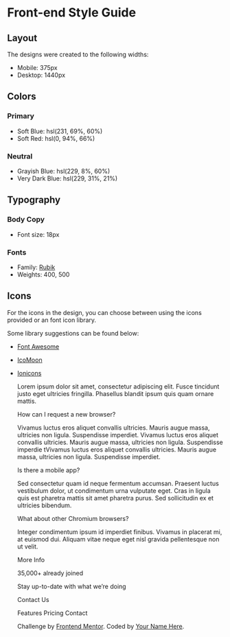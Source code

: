 # Front-end Style Guide

## Layout

The designs were created to the following widths:

- Mobile: 375px
- Desktop: 1440px

## Colors

### Primary

- Soft Blue: hsl(231, 69%, 60%)
- Soft Red: hsl(0, 94%, 66%)

### Neutral

- Grayish Blue: hsl(229, 8%, 60%)
- Very Dark Blue: hsl(229, 31%, 21%)

## Typography

### Body Copy

- Font size: 18px

### Fonts

- Family: [Rubik](https://fonts.google.com/specimen/Rubik)
- Weights: 400, 500

## Icons

For the icons in the design, you can choose between using the icons provided or an font icon library.

Some library suggestions can be found below:

- [Font Awesome](https://fontawesome.com)
- [IcoMoon](https://icomoon.io)
- [Ionicons](https://ionicons.com)

  <!-- Features
  Pricing
  Contact
  Login

  A Simple Bookmark Manager

  A clean and simple interface to organize your favourite websites. Open a new
  browser tab and see your sites load instantly. Try it for free.

  Get it on Chrome
  Get it on Firefox

  Features

  Our aim is to make it quick and easy for you to access your favourite websites.
  Your bookmarks sync between your devices so you can access them on the go.

  Simple Bookmarking
  Speedy Searching
  Easy Sharing

  Bookmark in one click

  Organize your bookmarks however you like. Our simple drag-and-drop interface
  gives you complete control over how you manage your favourite sites.

  More Info

  Intelligent search

  Our powerful search feature will help you find saved sites in no time at all.
  No need to trawl through all of your bookmarks.

  More Info

  Share your bookmarks

  Easily share your bookmarks and collections with others. Create a shareable
  link that you can send at the click of a button.

  More Info

  Download the extension

  We’ve got more browsers in the pipeline. Please do let us know if you’ve
  got a favourite you’d like us to prioritize.

  Add to Chrome
  Minimum version 62
  Add & Install Extension

  Add to Firefox
  Minimum version 55
  Add & Install Extension

  Add to Opera
  Minimum version 46
  Add & Install Extension

  Frequently Asked Questions

  Here are some of our FAQs. If you have any other questions you’d like
  answered please feel free to email us.

  <!-- Question 1 -->
  <!-- What is Bookmark?

  <!-- Answer 1 -->

  Lorem ipsum dolor sit amet, consectetur adipiscing elit. Fusce tincidunt
  justo eget ultricies fringilla. Phasellus blandit ipsum quis quam ornare mattis.

  <!-- Question 2 -->

  How can I request a new browser?

  <!-- Answer 2 -->

  Vivamus luctus eros aliquet convallis ultricies. Mauris augue massa, ultricies non ligula.
  Suspendisse imperdiet. Vivamus luctus eros aliquet convallis ultricies. Mauris augue massa,
  ultricies non ligula. Suspendisse imperdie tVivamus luctus eros aliquet convallis ultricies.
  Mauris augue massa, ultricies non ligula. Suspendisse imperdiet.

  <!-- Question 3 -->

  Is there a mobile app?

  <!-- Answer 3 -->

  Sed consectetur quam id neque fermentum accumsan. Praesent luctus vestibulum dolor, ut condimentum
  urna vulputate eget. Cras in ligula quis est pharetra mattis sit amet pharetra purus. Sed
  sollicitudin ex et ultricies bibendum.

  <!-- Question 4 -->

  What about other Chromium browsers?

  <!-- Answer 4 -->

  Integer condimentum ipsum id imperdiet finibus. Vivamus in placerat mi, at euismod dui. Aliquam
  vitae neque eget nisl gravida pellentesque non ut velit.

  More Info

  35,000+ already joined

  Stay up-to-date with what we’re doing

  Contact Us

  Features
  Pricing
  Contact
  <footer>
    <p class="attribution">
      Challenge by <a href="https://www.frontendmentor.io?ref=challenge" target="_blank">Frontend Mentor</a>. 
      Coded by <a href="#">Your Name Here</a>.
    </p>
  </footer>
